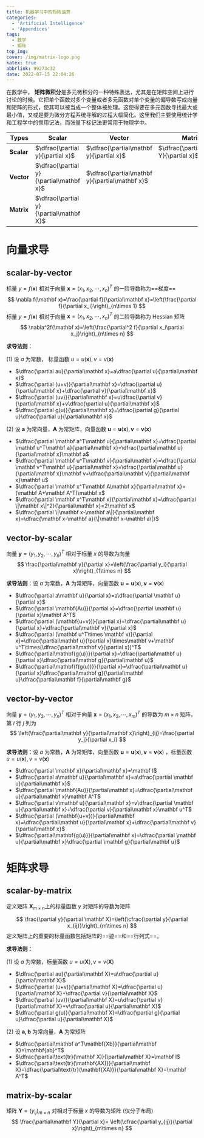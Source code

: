 ```yaml
---
title: 机器学习中的矩阵运算
categories:
  - 'Artificial Intelligence'
  - 'Appendices'
tags:
  - 数学
  - 矩阵
top_img: 
cover: /img/matrix-logo.png
katex: true
abbrlink: 99273c32
date: 2022-07-15 22:04:26
---
```


在数学中， **矩阵微积分**是多元微积分的一种特殊表达，尤其是在矩阵空间上进行讨论的时候。它把单个函数对多个变量或者多元函数对单个变量的偏导数写成向量和矩阵的形式，使其可以被当成一个整体被处理。这使得要在多元函数寻找最大或最小值，又或是要为微分方程系统寻解的过程大幅简化。这里我们主要使用统计学和工程学中的惯用记法，而张量下标记法更常用于物理学中。

| Types      | Scalar                                  | Vector                                         | Matrix                                  |
| ---------- | --------------------------------------- | ---------------------------------------------- | --------------------------------------- |
| **Scalar** | $\dfrac{\partial y}{\partial x}$        | $\dfrac{\partial\mathbf y}{\partial x}$        | $\dfrac{\partial\mathbf Y}{\partial x}$ |
| **Vector** | $\dfrac{\partial y}{\partial\mathbf x}$ | $\dfrac{\partial\mathbf y}{\partial\mathbf x}$ |                                         |
| **Matrix** | $\dfrac{\partial y}{\partial\mathbf X}$ |                                                |                                         |

# 向量求导

## scalar-by-vector

标量 $y=f(\mathbf x)$ 相对于向量 $\mathbf x=(x_1,x_2,\cdots,x_n)^T$ 的一阶导数称为==梯度==
$$
\nabla f(\mathbf x)=\frac{\partial f}{\partial\mathbf x}=\left(\frac{\partial f}{\partial x_i}\right)_{n\times 1}
$$
标量 $y=f(\mathbf x)$ 相对于向量 $\mathbf x=(x_1,x_2,\cdots,x_n)^T$ 的二阶导数称为 Hessian 矩阵
$$
\nabla^2f(\mathbf x)=\left(\frac{\partial^2 f}{\partial x_i\partial x_j}\right)_{n\times n}
$$

**求导法则**：

(1) 设 $a$ 为常数， 标量函数 $u=u(\mathbf x),v=v(\mathbf x)$ 

- $\dfrac{\partial au}{\partial\mathbf x}=a\dfrac{\partial u}{\partial\mathbf x}$ 
- $\dfrac{\partial (u+v)}{\partial\mathbf x}=\dfrac{\partial u}{\partial\mathbf x}+\dfrac{\partial v}{\partial\mathbf x}$ 
- $\dfrac{\partial (uv)}{\partial\mathbf x}=u\dfrac{\partial v}{\partial\mathbf x}+v\dfrac{\partial u}{\partial\mathbf x}$ 
- $\dfrac{\partial g(u)}{\partial\mathbf x}=\dfrac{\partial g}{\partial u}\dfrac{\partial u}{\partial\mathbf x}$

(2)  设 $\mathbf a$ 为常向量，$\mathbf A$ 为常矩阵，向量函数 $\mathbf u=\mathbf u(\mathbf x),\mathbf v=\mathbf v(\mathbf x)$ 

- $\dfrac{\partial \mathbf a^T\mathbf u}{\partial\mathbf x}=\dfrac{\partial \mathbf u^T\mathbf a}{\partial\mathbf x}=\dfrac{\partial\mathbf u}{\partial\mathbf x}\mathbf a$
- $\dfrac{\partial \mathbf u^T\mathbf v}{\partial\mathbf x}=\dfrac{\partial \mathbf v^T\mathbf u}{\partial\mathbf x}=\dfrac{\partial\mathbf u}{\partial\mathbf x}\mathbf v+\dfrac{\partial\mathbf v}{\partial\mathbf x}\mathbf u$
- $\dfrac{\partial \mathbf x^T\mathbf A\mathbf x}{\partial\mathbf x}=(\mathbf A+\mathbf A^T)\mathbf x$
- $\dfrac{\partial \mathbf x^T\mathbf x}{\partial\mathbf x}=\dfrac{\partial \|\mathbf x\|^2}{\partial\mathbf x}=2\mathbf x$
- $\dfrac{\partial \|\mathbf x-\mathbf a\|}{\partial\mathbf x}=\dfrac{\mathbf x-\mathbf a}{\|\mathbf x-\mathbf a\|}$

## vector-by-scalar

向量 $\mathbf y=(y_1,y_2,\cdots,y_n)^T$ 相对于标量 $x$ 的导数为向量
$$
\frac{\partial\mathbf y}{\partial x}=\left(\frac{\partial y_i}{\partial x}\right)_{1\times n}
$$

**求导法则**：设 $a$ 为常数，$\mathbf A$ 为常矩阵，向量函数 $\mathbf u=\mathbf u(\mathbf x),\mathbf v=\mathbf v(\mathbf x)$ 

- $\dfrac{\partial a\mathbf u}{\partial x}=a\dfrac{\partial \mathbf u}{\partial x}$
- $\dfrac{\partial \mathbf{Au}}{\partial x}=\dfrac{\partial \mathbf u}{\partial x}\mathbf A^T$
- $\dfrac{\partial (\mathbf{u+v})}{\partial x}=\dfrac{\partial\mathbf u}{\partial x}+\dfrac{\partial\mathbf v}{\partial x}$
- $\dfrac{\partial (\mathbf u^T\times \mathbf v)}{\partial x}=\dfrac{\partial\mathbf u}{\partial x}\times\mathbf v+\mathbf u^T\times(\dfrac{\partial\mathbf v}{\partial x})^T$
- $\dfrac{\partial\mathbf{g(u)}}{\partial x}=\dfrac{\partial\mathbf u}{\partial x}\dfrac{\partial\mathbf g}{\partial\mathbf u}$
- $\dfrac{\partial\mathbf{f(g(u))}}{\partial x}=\dfrac{\partial\mathbf u}{\partial x}\dfrac{\partial\mathbf g}{\partial\mathbf u}\dfrac{\partial\mathbf f}{\partial\mathbf g}$

## vector-by-vector

向量 $\mathbf y=(y_1,y_2,\cdots,y_n)^T$ 相对于向量 $\mathbf x=(x_1,x_2,\cdots,x_m)^T$ 的导数为 $m\times n$ 矩阵，第 $i$ 行 $j$ 列为
$$
\left(\frac{\partial\mathbf y}{\partial\mathbf x}\right)_{ij}=\frac{\partial y_j}{\partial x_i}
$$

**求导法则**：设 $a$ 为常数，$\mathbf A$ 为常矩阵，向量函数 $\mathbf u=\mathbf u(\mathbf x),\mathbf v=\mathbf v(\mathbf x)$ ，标量函数 $u=u(\mathbf x),v=v(\mathbf x)$ 

- $\dfrac{\partial \mathbf x}{\partial\mathbf x}=\mathbf I$
- $\dfrac{\partial a\mathbf u}{\partial\mathbf x}=a\dfrac{\partial \mathbf u}{\partial\mathbf x}$
- $\dfrac{\partial \mathbf{Au}}{\partial\mathbf x}=\dfrac{\partial\mathbf u}{\partial\mathbf x}\mathbf A^T$
- $\dfrac{\partial v\mathbf u}{\partial\mathbf x}=v\dfrac{\partial \mathbf u}{\partial\mathbf x}+\dfrac{\partial v}{\partial\mathbf x}\mathbf u^T$
- $\dfrac{\partial (\mathbf{u+v})}{\partial\mathbf x}=\dfrac{\partial\mathbf u}{\partial\mathbf x}+\dfrac{\partial\mathbf v}{\partial\mathbf x}$
- $\dfrac{\partial\mathbf{g(u)}}{\partial\mathbf x}=\dfrac{\partial \mathbf u}{\partial\mathbf x}\dfrac{\partial \mathbf g}{\partial\mathbf u}$

# 矩阵求导

## scalar-by-matrix

定义矩阵 $\mathbf X_{m\times n}$上的标量函数 $y$ 对矩阵的导数为矩阵

$$
\frac{\partial y}{\partial \mathbf X}=\left(\cfrac{\partial y}{\partial x_{ij}}\right)_{m\times n}
$$
定义矩阵上的重要的标量函数包括矩阵的==迹==和==行列式==。

**求导法则**：

(1) 设 $a$ 为常数，标量函数 $u=u(\mathbf X),v=v(\mathbf X)$ 

- $\dfrac{\partial au}{\partial\mathbf X}=a\dfrac{\partial u}{\partial\mathbf X}$ 
- $\dfrac{\partial (u+v)}{\partial\mathbf X}=\dfrac{\partial u}{\partial\mathbf X}+\dfrac{\partial v}{\partial\mathbf X}$ 
- $\dfrac{\partial (uv)}{\partial\mathbf X}=u\dfrac{\partial v}{\partial\mathbf X}+v\dfrac{\partial u}{\partial\mathbf X}$ 
- $\dfrac{\partial g(u)}{\partial\mathbf X}=\dfrac{\partial g}{\partial u}\dfrac{\partial u}{\partial\mathbf X}$

(2) 设 $\mathbf{a,b}$ 为常向量，$\mathbf A$ 为常矩阵

- $\dfrac{\partial\mathbf a^T\mathbf{Xb}}{\partial\mathbf X}=\mathbf{ab}^T$
- $\dfrac{\partial\text{tr}(\mathbf X)}{\partial\mathbf X}=\mathbf I$
- $\dfrac{\partial\text{tr}(\mathbf{AX)}}{\partial\mathbf X}=\dfrac{\partial\text{tr}(\mathbf{XA)}}{\partial\mathbf X}=\mathbf A^T$

## matrix-by-scalar

矩阵 $\mathbf Y=(y_{ij})_{m\times n}$ 对相对于标量 $x$ 的导数为矩阵 (仅分子布局)
$$
\frac{\partial\mathbf Y}{\partial x}=
\left(\cfrac{\partial y_{ij}}{\partial x}\right)_{m\times n}
$$

